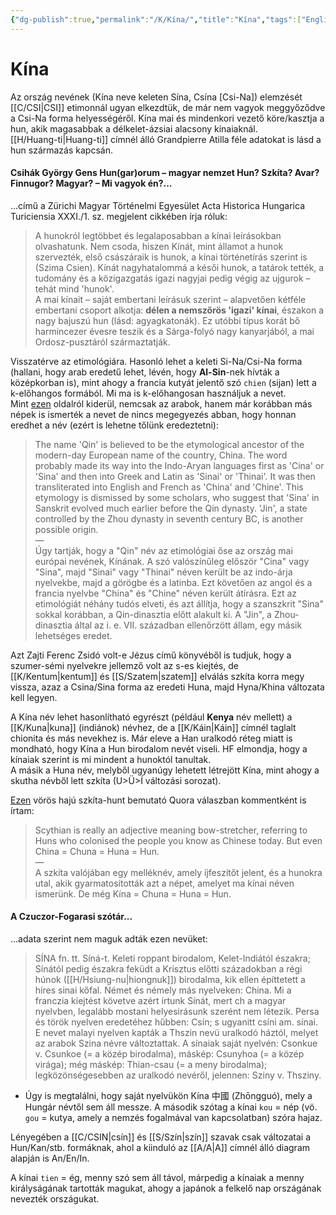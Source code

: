 ```yaml
---
{"dg-publish":true,"permalink":"/K/Kína/","title":"Kína","tags":["Englishtexttranslated"],"created":"2023-11-21T09:12","updated":"2025-09-24T13:54"}
---
```



# Kína

Az ország nevének (Kína neve keleten Sína, Csína \[Csi-Na\]) elemzését [[C/CSI\|CSI]] etimonnál ugyan elkezdtük, de már nem vagyok meggyőződve a Csi-Na forma helyességéről. Kína mai és mindenkori vezető köre/kasztja a hun, akik magasabbak a délkelet-ázsiai alacsony kínaiaknál.  
[[H/Huang-ti\|Huang-ti]] címnél álló Grandpierre Atilla féle adatokat is lásd a hun származás kapcsán.  

#### Csihák György Gens Hun(gar)orum – magyar nemzet Hun? Szkíta? Avar? Finnugor? Magyar? – Mi vagyok én?...

...című a Zürichi Magyar Történelmi Egyesület Acta Historica Hungarica Turiciensia XXXI./1. sz. megjelent cikkében írja róluk:  
> A hunokról legtöbbet és legalaposabban a kínai leírásokban olvashatunk. Nem csoda, hiszen Kínát, mint államot a hunok szervezték, első császáraik is hunok, a kínai történetírás szerint is (Szima Csien). Kínát nagyhatalommá a késői hunok, a tatárok tették, a tudomány és a közigazgatás igazi nagyjai pedig végig az ujgurok – tehát mind 'hunok'.  
> A mai kínait – saját embertani leírásuk szerint – alapvetően kétféle embertani csoport alkotja: **délen a nemszőrös 'igazi' kínai**, északon a nagy bajuszú hun (lásd: agyagkatonák). Ez utóbbi típus korát bő harmincezer évesre teszik és a Sárga-folyó nagy kanyarjából, a mai Ordosz-pusztáról származtatják.  

Visszatérve az etimológiára. Hasonló lehet a keleti Si-Na/Csi-Na forma (hallani, hogy arab eredetű lehet, lévén, hogy **Al-Sin**-nek hívták a középkorban is), mint ahogy a francia kutyát jelentő szó `chien` (sijan) lett a k-előhangos formából. Mi ma is k-előhangosan használjuk a nevet.  
Mint [ezen](https://en.wikipedia.org/wiki/Qin_dynasty#Etymology_of_China) oldalról kiderül, nemcsak az arabok, hanem már korábban más népek is ismerték a nevet de nincs megegyezés abban, hogy honnan eredhet a név (ezért is lehetne tőlünk eredeztetni):  
> The name 'Qin' is believed to be the etymological ancestor of the modern-day European name of the country, China. The word probably made its way into the Indo-Aryan languages first as 'Cina' or 'Sina' and then into Greek and Latin as 'Sinai' or 'Thinai'. It was then transliterated into English and French as 'China' and 'Chine'. This etymology is dismissed by some scholars, who suggest that 'Sina' in Sanskrit evolved much earlier before the Qin dynasty. 'Jin', a state controlled by the Zhou dynasty in seventh century BC, is another possible origin.  
> —  
> Úgy tartják, hogy a "Qin" név az etimológiai őse az ország mai európai nevének, Kínának. A szó valószínűleg először "Cina" vagy "Sina", majd "Sinai" vagy "Thinai" néven került be az indo-árja nyelvekbe, majd a görögbe és a latinba. Ezt követően az angol és a francia nyelvbe "China" és "Chine" néven került átírásra. Ezt az etimológiát néhány tudós elveti, és azt állítja, hogy a szanszkrit "Sina" sokkal korábban, a Qin-dinasztia előtt alakult ki. A "Jin", a Zhou-dinasztia által az i. e. VII. században ellenőrzött állam, egy másik lehetséges eredet.

Azt Zajti Ferenc Zsidó volt-e Jézus című könyvéből is tudjuk, hogy a szumer-sémi nyelvekre jellemző volt az s-es kiejtés, de [[K/Kentum\|kentum]] és [[S/Szatem\|szatem]] elválás szkíta korra megy vissza, azaz a Csina/Sina forma az eredeti Huna, majd Hyna/Khina változata kell legyen.  

A Kína név lehet hasonlítható egyrészt (például **Kenya** név mellett) a [[K/Kuna\|kuna]] (indiánok) névhez, de a [[K/Káin\|Káin]] címnél taglalt chionita és más nevekhez is. Már eleve a Han uralkodó réteg miatt is mondható, hogy Kína a Hun birodalom nevét viseli. HF elmondja, hogy a kínaiak szerint is mi mindent a hunoktól tanultak.  
A másik a Huna név, melyből ugyanúgy lehetett létrejött Kína, mint ahogy a skutha névből lett szkíta (U>Ü>Í változási sorozat).  
  

[Ezen](https://qr.ae/pG0VqX) vörös hajú szkíta-hunt bemutató Quora válaszban kommentként is írtam:  
> Scythian is really an adjective meaning bow-stretcher, referring to Huns who colonised the people you know as Chinese today. But even China = Chuna = Huna = Hun.  
> —  
> A szkíta valójában egy melléknév, amely íjfeszítőt jelent, és a hunokra utal, akik gyarmatosították azt a népet, amelyet ma kínai néven ismerünk. De még Kína = Chuna = Huna = Hun.  

#### A Czuczor-Fogarasi szótár...

...adata szerint nem maguk adták ezen nevüket:  
> SÍNA fn. tt. Síná-t. Keleti roppant birodalom, Kelet-Indiától északra; Sínától pedig északra feküdt a Krisztus előtti századokban a régi húnok ([[H/Hsiung-nu\|hiongnuk]]) birodalma, kik ellen építtetett a híres sinai kőfal. Német és némely más nyelveken: China. Mi a franczia kiejtést követve azért írtunk Sínát, mert ch a magyar nyelvben, legalább mostani helyesirásunk szerént nem létezik. Persa és török nyelven eredetéhez hűbben: Csín; s ugyanitt csíni am. sínai. E nevet malayi nyelven kapták a Thszin nevü uralkodó háztól, melyet az arabok Szina névre változtattak. A sínaiak saját nyelvén: Csonkue v. Csunkoe (= a közép birodalma), máskép: Csunyhoa (= a közép virága); még máskép: Thian-csau (= a meny birodalma); legközönségesebben az uralkodó nevéről, jelennen: Sziny v. Thsziny.  
- Úgy is megtalálni, hogy saját nyelvükön Kína 中國 (Zhōngguó), mely a Hungár névtől sem áll messze. A második szótag a kínai `kou` = nép (vö. `gou` = kutya, amely a nemzés fogalmával van kapcsolatban) szóra hajaz.

Lényegében a [[C/CSIN\|csín]] és [[S/Szín\|szín]] szavak csak változatai a Hun/Kan/stb. formáknak, ahol a kiinduló az [[A/A\|A]] címnél álló diagram alapján is An/En/In.  

A kínai `tien` = ég, menny szó sem áll távol, márpedig a kínaiak a menny királyságának tartották magukat, ahogy a japánok a felkelő nap országának nevezték országukat.  


